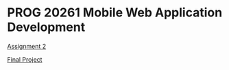 # PROG 20261 Mobile Web Application Development

<a href="https://github.com/SeongHyunHan/prog20261/tree/assignment2">Assignment 2</a>

<a href="https://github.com/SeongHyunHan/prog20261/tree/finalproject">Final Project</a>
